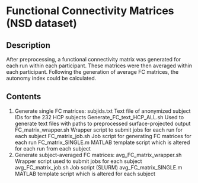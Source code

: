 # Functional Connectivity Matrices (NSD dataset)

## Description
After preprocessing, a functional connectivity matrix was generated for each run within each participant. These matrices were then averaged within each participant. Following the generation of average FC matrices, the autonomy index could be calculated.

## Contents
1. Generate single FC matrices: subjids.txt Text file of anonymized subject IDs for the 232 HCP subjects Generate_FC_text_HCP_ALL.sh Used to generate text files with paths to preprocessed surface-projected output FC_matrix_wrapper.sh Wrapper script to submit jobs for each run for each subject FC_matrix_job.sh Job script for generating FC matrices for each run FC_matrix_SINGLE.m MATLAB template script which is altered for each run from each subject
2. Generate subject-averaged FC matrices: avg_FC_matrix_wrapper.sh Wrapper script used to submit jobs for each subject avg_FC_matrix_job.sh Job script (SLURM) avg_FC_matrix_SINGLE.m MATLAB template script which is altered for each subject
